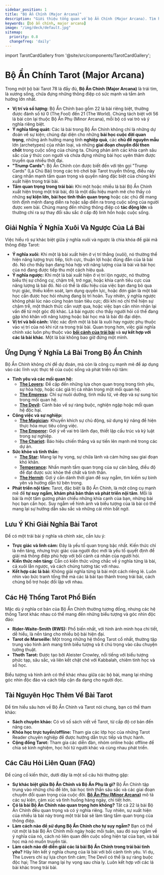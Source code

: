```yaml
---
sidebar_position: 1
title: "Bộ Ẩn Chính (Major Arcana)"
description: "Giới thiệu tổng quan về bộ Ẩn Chính (Major Arcana). Tìm hiểu 22 lá ẩn chính với Tarot Guide Online"
keywords: [bộ ẩn chính, major arcana]
image: "/img/deck/default.jpg"
sitemap:
  priority: 0.8
  changefreq: 'daily'
---
```


import TarotCardGallery from '@site/src/components/TarotCardGallery';


# Bộ Ẩn Chính Tarot (Major Arcana)

Trong một bộ bài Tarot 78 lá đầy đủ, **Bộ Ẩn Chính (Major Arcana)** là trái tim, là xương sống, chứa đựng những thông điệp có sức mạnh và tầm ảnh hưởng lớn nhất.

*   **Vị trí và số lượng:** Bộ Ẩn Chính bao gồm 22 lá bài riêng biệt, thường được đánh số từ 0 (The Fool) đến 21 (The World). Chúng tách biệt với 56 lá bài còn lại thuộc Bộ Ẩn Phụ (Minor Arcana), mỗi bộ có vai trò và ý nghĩa riêng biệt.
*   **Ý nghĩa tổng quát:** Các lá bài trong Bộ Ẩn Chính không chỉ là những dự đoán về sự kiện; chúng đại diện cho những **bài học cuộc đời quan trọng**, những ảnh hưởng mang tính **nghiệp quả**, các **chủ đề nguyên mẫu** lớn (archetypes) của nhân loại, và những **giai đoạn chuyển đổi then chốt** trong cuộc sống của chúng ta. Chúng phản ánh các khía cạnh sâu sắc của ý thức con người và chứa đựng những bài học uyên thâm được truyền qua nhiều thời đại.
*   **"Trump Cards":** Bộ Ẩn Chính còn được biết đến với tên gọi "Trump Cards" (Lá Chủ Bài) trong các trò chơi bài Tarot truyền thống, điều này càng nhấn mạnh tầm quan trọng và quyền năng đặc biệt của chúng khi xuất hiện trong trải bài.
*   **Tầm quan trọng trong trải bài:** Khi một hoặc nhiều lá bài Bộ Ẩn Chính xuất hiện trong một trải bài, đó là một dấu hiệu mạnh mẽ cho thấy có những **sự kiện lớn, bài học tinh thần quan trọng** hoặc các chủ đề mang tính định mệnh đang diễn ra hoặc sắp diễn ra trong cuộc sống của người được xem bài. Chúng mang đến những thông điệp có **tác động lớn** và thường chỉ ra sự thay đổi sâu sắc ở cấp độ linh hồn hoặc cuộc sống.

<TarotCardGallery category="major" />


## **Giải Nghĩa Ý Nghĩa Xuôi Và Ngược Của Lá Bài**

Việc hiểu rõ sự khác biệt giữa ý nghĩa xuôi và ngược là chìa khóa để giải mã thông điệp Tarot:

*   **Ý nghĩa xuôi:** Khi một lá bài xuất hiện ở vị trí thẳng (xuôi), nó thường thể hiện năng lượng trực tiếp, tích cực, thuận lợi hoặc đúng đắn của lá bài đó. Nó cho thấy bạn đang hòa hợp với năng lượng của lá bài và bài học của nó đang được tiếp thu một cách hiệu quả.
*   **Ý nghĩa ngược:** Khi một lá bài xuất hiện ở vị trí lộn ngược, nó thường biểu thị sự chống cự, chậm trễ, trở ngại, hoặc khía cạnh tiêu cực của năng lượng lá bài đó. Nó có thể là dấu hiệu của việc bạn đang bỏ qua trực giác, thiếu kiểm soát, lạm dụng quyền lực, hoặc đơn giản là một bài học cần được học hỏi nhưng đang bị trì hoãn. Tuy nhiên, ý nghĩa ngược không phải lúc nào cũng hoàn toàn tiêu cực; đôi khi nó chỉ thể hiện sự chậm trễ, một thách thức cần vượt qua, hoặc việc bạn cần nhìn nhận lại vấn đề từ một góc độ khác. Lá bài ngược cho thấy người hỏi có thể đang gặp khó khăn với năng lượng hoặc bài học mà lá bài đó đại diện.
*   **Vị trí và bối cảnh:** Việc xác định một lá bài là xuôi hay ngược phụ thuộc vào vị trí của nó khi rút ra trong trải bài. Quan trọng hơn, việc giải nghĩa chính xác luôn phụ thuộc vào **[bối cảnh của trải bài](https://tarotguideonline.com/spreads/)** và **sự kết hợp với các lá bài khác**. Một lá bài không bao giờ đứng một mình.


## **Ứng Dụng Ý Nghĩa Lá Bài Trong Bộ Ẩn Chính**

Bộ Ẩn Chính không chỉ để dự đoán, mà còn là công cụ mạnh mẽ để áp dụng vào các lĩnh vực thực tế của cuộc sống và phát triển nội tâm:

*   **Tình yêu và các mối quan hệ:**
    *   **[The Lovers](https://tarotguideonline.com/cards/major-arcana/the-lovers/):** Đề cập đến những lựa chọn quan trọng trong tình yêu, sự hòa hợp, hoặc các giá trị cá nhân trong một mối quan hệ.
    *   **[The Empress](https://tarotguideonline.com/cards/major-arcana/the-empress/):** Chỉ sự nuôi dưỡng, tình mẫu tử, vẻ đẹp và sự sung túc trong mối quan hệ.
    *   **[The Devil](https://tarotguideonline.com/cards/major-arcana/the-devil/):** Cảnh báo về sự ràng buộc, nghiện ngập hoặc mối quan hệ độc hại.
*   **Công việc và sự nghiệp:**
    *   **[The Magician](https://tarotguideonline.com/cards/major-arcana/the-magician/):** Khuyến khích sự chủ động, sử dụng kỹ năng để hiện thực hóa mục tiêu công việc.
    *   **[The Emperor](https://tarotguideonline.com/cards/major-arcana/the-emperor/):** Gợi ý về vai trò lãnh đạo, thiết lập cấu trúc và kỷ luật trong sự nghiệp.
    *   **[The Chariot](https://tarotguideonline.com/cards/major-arcana/the-chariot/):** Báo hiệu chiến thắng và sự tiến lên mạnh mẽ trong các dự án.
*   **Sức khỏe và tinh thần:**
    *   **[The Star](https://tarotguideonline.com/cards/major-arcana/the-star/):** Mang lại hy vọng, sự chữa lành và cảm hứng sau giai đoạn khó khăn.
    *   **[Temperance](https://tarotguideonline.com/cards/major-arcana/temperance/):** Nhấn mạnh tầm quan trọng của sự cân bằng, điều độ để đạt được sức khỏe thể chất và tinh thần.
    *   **[The Hermit](https://tarotguideonline.com/cards/major-arcana/the-hermit/):** Gợi ý cần dành thời gian để suy ngẫm, tìm kiếm sự bình yên và hướng dẫn từ bên trong.
*   **Phát triển nội tâm:** Tarot, đặc biệt là Bộ Ẩn Chính, là một công cụ mạnh mẽ để **tự suy ngẫm, khám phá bản thân và phát triển nội tâm**. Mỗi lá bài là một tấm gương phản chiếu những khía cạnh của bạn, những bài học bạn cần học. Suy ngẫm về hình ảnh và biểu tượng của lá bài có thể mang lại sự hướng dẫn sâu sắc và những cái nhìn bất ngờ.

## **Lưu Ý Khi Giải Nghĩa Bài Tarot**

Để có một trải bài ý nghĩa và chính xác, cần lưu ý:

*   **Trực giác và linh cảm:** Đây là yếu tố quan trọng bậc nhất. Kiến thức chỉ là nền tảng, nhưng trực giác của người đọc mới là yếu tố quyết định để giải mã thông điệp phù hợp với bối cảnh cá nhân của người hỏi.
*   **Kiến thức nền tảng:** Cần có kiến thức vững chắc về ý nghĩa từng lá bài, cả xuôi lẫn ngược, và cách chúng tương tác với nhau.
*   **Kết hợp các lá bài:** Không giải nghĩa từng lá bài một cách riêng lẻ. Luôn nhìn vào bức tranh tổng thể mà các lá bài tạo thành trong trải bài, cách chúng bổ trợ hoặc đối lập với nhau.


## **Các Hệ Thống Tarot Phổ Biến**

Mặc dù ý nghĩa cơ bản của Bộ Ẩn Chính thường tương đồng, nhưng các hệ thống Tarot khác nhau có thể mang đến những biểu tượng và góc nhìn độc đáo:

*   **Rider-Waite-Smith (RWS):** Phổ biến nhất, với hình ảnh minh họa chi tiết, dễ hiểu, là nền tảng cho nhiều bộ bài hiện đại.
*   **Tarot de Marseille:** Một trong những hệ thống Tarot cổ nhất, thường tập trung vào hình ảnh mang tính biểu tượng và ít chú trọng vào câu chuyện tường thuật.
*   **Thoth Tarot:** Được tạo bởi Aleister Crowley, nổi tiếng với biểu tượng phức tạp, sâu sắc, và liên kết chặt chẽ với Kabbalah, chiêm tinh học và số học.

Biểu tượng và hình ảnh có thể khác nhau giữa các bộ bài, mang lại những góc nhìn độc đáo và cách tiếp cận đa dạng cho người đọc.


## **Tài Nguyên Học Thêm Về Bài Tarot**

Để tìm hiểu sâu hơn về Bộ Ẩn Chính và Tarot nói chung, bạn có thể tham khảo:

*   **Sách chuyên khảo:** Có vô số sách viết về Tarot, từ cấp độ cơ bản đến nâng cao.
*   **Khóa học trực tuyến/offline:** Tham gia các lớp học của những Tarot Reader chuyên nghiệp để được hướng dẫn trực tiếp và thực hành.
*   **Cộng đồng Tarot:** Tham gia các diễn đàn, nhóm online hoặc offline để chia sẻ kinh nghiệm, học hỏi từ người khác và cùng nhau phát triển.


## **Các Câu Hỏi Liên Quan (FAQ)**

Để củng cố kiến thức, dưới đây là một số câu hỏi thường gặp:

*   **Sự khác biệt giữa Bộ Ẩn Chính và Bộ Ẩn Phụ là gì?**
    Bộ Ẩn Chính tập trung vào những chủ đề lớn, bài học tinh thần sâu sắc và các giai đoạn chuyển đổi quan trọng của cuộc đời. **[Bộ Ẩn Phụ (Minor Arcana)](https://tarotguideonline.com/cards/minor-arcana/)** mô tả các sự kiện, cảm xúc và tình huống hàng ngày, chi tiết hơn.
*   **Có lá bài Bộ Ẩn Chính nào quan trọng hơn không?**
    Tất cả 22 lá bài Bộ Ẩn Chính đều quan trọng và có ý nghĩa riêng. Tuy nhiên, sự xuất hiện của nhiều lá bài này trong một trải bài sẽ làm tăng tầm quan trọng của thông điệp.
*   **Làm cách nào để sử dụng Bộ Ẩn Chính cho tự suy ngẫm?**
    Bạn có thể rút một lá bài Bộ Ẩn Chính mỗi ngày hoặc mỗi tuần, sau đó suy ngẫm về ý nghĩa của nó, cách nó liên quan đến cuộc sống hiện tại của bạn, và bài học mà nó muốn truyền tải.
*   **Làm cách nào để diễn giải các lá bài Bộ Ẩn Chính trong trải bài tình yêu?**
    Hãy liên kết ý nghĩa chung của lá bài với bối cảnh tình yêu. Ví dụ, The Lovers chỉ sự lựa chọn tình cảm; The Devil có thể là sự ràng buộc độc hại; The Star mang lại hy vọng sau chia ly. Luôn kết hợp với các lá bài khác trong trải bài.


